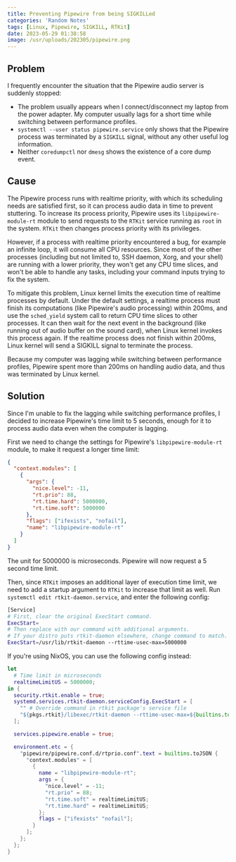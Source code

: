 ```yaml
---
title: Preventing Pipewire from being SIGKILLed
categories: 'Random Notes'
tags: [Linux, Pipewire, SIGKILL, RTKit]
date: 2023-05-29 01:38:58
image: /usr/uploads/202305/pipewire.png
---
```


## Problem

I frequently encounter the situation that the Pipewire audio server is suddenly
stopped:

- The problem usually appears when I connect/disconnect my laptop from the power
  adapter. My computer usually lags for a short time while switching between
  performance profiles.
- `systemctl --user status pipewire.service` only shows that the Pipewire
  process was terminated by a `SIGKILL` signal, without any other useful log
  information.
- Neither `coredumpctl` nor `dmesg` shows the existence of a core dump event.

## Cause

The Pipewire process runs with realtime priority, with which its scheduling
needs are satisfied first, so it can process audio data in time to prevent
stuttering. To increase its process priority, Pipewire uses its
`libpipewire-module-rt` module to send requests to the `RTKit` service running
as `root` in the system. `RTKit` then changes process priority with its
privileges.

However, if a process with realtime priority encountered a bug, for example an
infinite loop, it will consume all CPU resources. Since most of the other
processes (including but not limited to, SSH daemon, Xorg, and your shell) are
running with a lower priority, they won't get any CPU time slices, and won't be
able to handle any tasks, including your command inputs trying to fix the
system.

To mitigate this problem, Linux kernel limits the execution time of realtime
processes by default. Under the default settings, a realtime process must finish
its computations (like Pipewire's audio processing) within 200ms, and use the
`sched_yield` system call to return CPU time slices to other processes. It can
then wait for the next event in the background (like running out of audio buffer
on the sound card), when Linux kernel invokes this process again. If the
realtime process does not finish within 200ms, Linux kernel will send a SIGKILL
signal to terminate the process.

Because my computer was lagging while switching between performance profiles,
Pipewire spent more than 200ms on handling audio data, and thus was terminated
by Linux kernel.

## Solution

Since I'm unable to fix the lagging while switching performance profiles, I
decided to increase Pipewire's time limit to 5 seconds, enough for it to process
audio data even when the computer is lagging.

First we need to change the settings for Pipewire's `libpipewire-module-rt`
module, to make it request a longer time limit:

```json
{
  "context.modules": [
    {
      "args": {
        "nice.level": -11,
        "rt.prio": 88,
        "rt.time.hard": 5000000,
        "rt.time.soft": 5000000
      },
      "flags": ["ifexists", "nofail"],
      "name": "libpipewire-module-rt"
    }
  ]
}
```

The unit for 5000000 is microseconds. Pipewire will now request a 5 second time
limit.

Then, since `RTKit` imposes an additional layer of execution time limit, we need
to add a startup argument to `RTKit` to increase that limit as well. Run
`systemctl edit rtkit-daemon.service`, and enter the following config:

```bash
[Service]
# First, clear the original ExecStart command.
ExecStart=
# Then replace with our command with additional arguments.
# If your distro puts rtkit-daemon elsewhere, change command to match.
ExecStart=/usr/lib/rtkit-daemon --rttime-usec-max=5000000
```

If you're using NixOS, you can use the following config instead:

```nix
let
  # Time limit in microseconds
  realtimeLimitUS = 5000000;
in {
  security.rtkit.enable = true;
  systemd.services.rtkit-daemon.serviceConfig.ExecStart = [
    "" # Override command in rtkit package's service file
    "${pkgs.rtkit}/libexec/rtkit-daemon --rttime-usec-max=${builtins.toString realtimeLimitUS}"
  ];

  services.pipewire.enable = true;

  environment.etc = {
    "pipewire/pipewire.conf.d/rtprio.conf".text = builtins.toJSON {
      "context.modules" = [
        {
          name = "libpipewire-module-rt";
          args = {
            "nice.level" = -11;
            "rt.prio" = 88;
            "rt.time.soft" = realtimeLimitUS;
            "rt.time.hard" = realtimeLimitUS;
          };
          flags = ["ifexists" "nofail"];
        }
      ];
    };
  };
}
```
